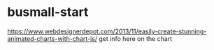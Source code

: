 # busmall-start
https://www.webdesignerdepot.com/2013/11/easily-create-stunning-animated-charts-with-chart-js/ get info here on the chart

